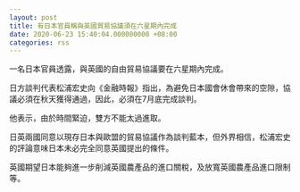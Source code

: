 ```yaml
---
layout: post
title: 有日本官員稱與英國貿易協議須在六星期內完成
date: 2020-06-23 15:40:04.000000000 +08:00
categories: rss
---
```


一名日本官員透露，與英國的自由貿易協議要在六星期內完成。

日方談判代表松浦宏史向《金融時報》指出，為避免日本國會休會帶來的空隙，協議必須在秋天獲得通過，因此，必須在7月底完成談判。

他表示，由於時間緊迫，雙方不能太過進取。

日英兩國同意以現存日本與歐盟的貿易協議作為談判藍本，但外界相信，松浦宏史的評論意味日本未必完全同意英國提出的條件。

英國期望日本能夠進一步削減英國農產品的進口關稅，及放寬英國農產品進口限制等。
